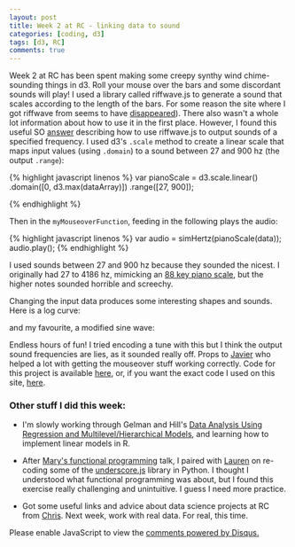 ```yaml
---
layout: post
title: Week 2 at RC - linking data to sound
categories: [coding, d3]
tags: [d3, RC]
comments: true
---
```


<style>

.axis path,
.axis line {
    fill: none;
    stroke: black;
    shape-rendering: crispEdges;
}

.axis text {
    font-family: sans-serif;
    font-size: 11px;
    fill: black;
}

.ylabel text {

	font-family: sans-serif;
    font-size: 8px;
    fill: black;
}

</style>


<div id="example3"></div>

Week 2 at RC has been spent making some creepy synthy wind chime-sounding things in d3. Roll your mouse over the bars and some discordant sounds will play! I used a library called riffwave.js to generate a sound that scales according to the length of the bars. For some reason the site where I got riffwave from seems to have [disappeared]( http://codebase.es/riffwave/)). There also wasn't a whole lot information about how to use it in the first place. However, I found this useful SO [answer](http://stackoverflow.com/questions/15326396/get-precise-notes-with-riffwave-js) describing how to use riffwave.js to output sounds of a specified frequency. I used d3's `.scale` method to create a linear scale that maps input values (using `.domain`) to a sound between 27 and 900 hz (the output `.range`):

{% highlight javascript linenos %}
var pianoScale = d3.scale.linear()
		.domain([0, d3.max(dataArray)])
		.range([27, 900]);

{% endhighlight %}

Then in the `myMouseoverFunction`, feeding in the following plays the audio:

{% highlight javascript linenos %}
var audio = simHertz(pianoScale(data));
audio.play();
{% endhighlight %}

I used sounds between 27 and 900 hz because they sounded the nicest. I originally had 27 to 4186 hz, mimicking an [88 key piano scale](https://en.wikipedia.org/wiki/Piano_key_frequencies), but the higher notes sounded horrible and screechy.

Changing the input data produces some interesting shapes and sounds. Here is a log curve:

<div id="example4"></div>

and my favourite, a modified sine wave:

<div id="example2"></div>

Endless hours of fun! I tried encoding a tune with this but I think the output sound frequencies are lies, as it sounded really off. Props to [Javier](https://github.com/jvalen) who helped a lot with getting the mouseover stuff working correctly. Code for this project is available [here](https://github.com/linbug/d3/blob/master/pianoviz.html), or, if you want the exact code I used on this site, [here]().

### Other stuff I did this week:

- I'm slowly working through Gelman and Hill's [Data Analysis Using Regression and Multilevel/Hierarchical Models](http://www.amazon.co.uk/Analysis-Regression-Multilevel-Hierarchical-Analytical/dp/052168689X/ref=sr_1_1?ie=UTF8&qid=1448212470&sr=8-1&keywords=gelman+hill), and learning how to implement linear models in R.

- After [Mary's functional programming](http://maryrosecook.com/blog/post/a-practical-introduction-to-functional-programming) talk, I paired with [Lauren](https://github.com/laurenzlong) on re-coding some of the [underscore.js](http://underscorejs.org/) library in Python. I thought I understood what functional programming was about, but I found this exercise really challenging and unintuitive. I guess I need more practice.

- Got some useful links and advice about data science projects at RC from [Chris](https://github.com/chrisjryan). Next week, work with real data. For real, this time.


<script src = "http://d3js.org/d3.v3.min.js"></script>
<script src = "http://linbug.github.io/riffwave.js"></script>
<script src = "http://linbug.github.io/pianoviz.js"></script>

<div id="disqus_thread"></div>
<script type="text/javascript">
    /* * * CONFIGURATION VARIABLES * * */
    var disqus_shortname = 'linbug';

    /* * * DON'T EDIT BELOW THIS LINE * * */
    (function() {
        var dsq = document.createElement('script'); dsq.type = 'text/javascript'; dsq.async = true;
        dsq.src = '//' + disqus_shortname + '.disqus.com/embed.js';
        (document.getElementsByTagName('head')[0] || document.getElementsByTagName('body')[0]).appendChild(dsq);
    })();
</script>
<noscript>Please enable JavaScript to view the <a href="https://disqus.com/?ref_noscript" rel="nofollow">comments powered by Disqus.</a></noscript>